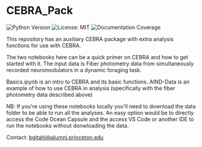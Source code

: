 # CEBRA_Pack

![Python Version](https://img.shields.io/badge/python-3.9.7%2B-blue)
![License: MIT](https://img.shields.io/badge/License-MIT-yellow.svg)
![Documentation Coverage](https://img.shields.io/badge/documentation-100%25-brightgreen)

This repository has an auxiliary CEBRA package with extra analysis functions for use with CEBRA.

The two notebooks here can be a quick primer on CEBRA and how to get started with it. The input data is Fiber photometry data from simultaneously recorded neuromodulators in a dynamic foraging task.

Basics.ipynb is an intro to CEBRA and its basic functions.
AIND-Data is an example of how to use CEBRA in analysis (specifically with the fiber photometry data described above)


NB: If you're using these notebooks locally you'll need to download the data folder to be able to run all the analyses. An easy option would be to directly access the Code Ocean Capsule and the access VS Code or another IDE to run the notebooks without donwloading the data.

Contact: bgitahi@alumni.princeton.edu
